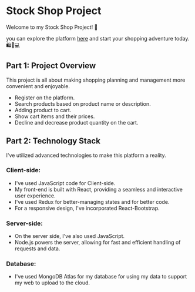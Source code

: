 # Stock Shop Project

Welcome to my Stock Shop Project! 🎉

you can explore the platform [here](https://stock-shop.onrender.com/products) and start your shopping adventure today. 🛍️🛒💻

## Part 1: Project Overview

This project is all about making shopping planning and management more convenient and enjoyable.

- Register on the platform.
- Search products based on product name or description.
- Adding product to cart.
- Show cart items and their prices.
- Decline and decrease product quantity on the cart.

## Part 2: Technology Stack

I've utilized advanced technologies to make this platform a reality.

### Client-side:

- I've used JavaScript code for Client-side.
- My front-end is built with React, providing a seamless and interactive user experience.
- I've used Redux for better-managing states and for better code. 
- For a responsive design, I've incorporated React-Bootstrap.

### Server-side:

- On the server side, I've also used JavaScript.
- Node.js powers the server, allowing for fast and efficient handling of requests and data.

### Database:
-  I've used MongoDB Atlas for my database for using my data to support my web to upload to the cloud.
